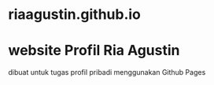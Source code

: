 # riaagustin.github.io
# website Profil Ria Agustin
dibuat untuk tugas profil pribadi menggunakan Github Pages
